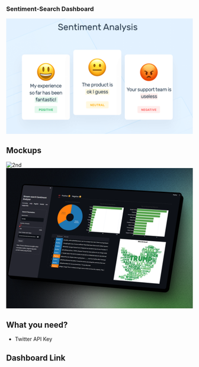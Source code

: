 ### Sentiment-Search Dashboard
![2nd](./assets/images/sentiment.png)

## Mockups
![2nd](./assets/images/mockupp.png)
![2nd](./assets/images/mockup_color.png)

## What you need?
- Twitter API Key

## Dashboard Link
>
